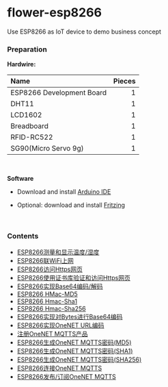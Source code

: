 # flower-esp8266
Use ESP8266 as IoT device to demo business concept

### Preparation
**Hardwire:**

| Name | Pieces |
| :--- | ---: | 
| ESP8266 Development Board | 1 |
| DHT11 | 1 |
| LCD1602 | 1 |
| Breadboard | 1 |
| RFID-RC522 | 1 |
| SG90(Micro Servo 9g) | 1 |
   
<br/>

**Software**
* Download and install [Arduino IDE](https://www.arduino.cc/en/Main/Software)

* Optional: download and install [Fritzing](https://fritzing.org/download/)

<br/>

### Contents
* [ESP8266测量和显示温度/湿度](esp8266-dht11-lcd1602.md) 
* [ESP8266联WiFi上网](esp8266-wifi-http.md)
* [ESP8266访问Https网页](esp8266-wifi-ssl.md)
* [ESP8266使用证书库验证和访问Https网页](esp8266-bearssl-certstore.md)
* [ESP8266实现Base64编码/解码](esp8266-base64.md)
* [ESP8266 HMac-MD5](esp8266-hmac-md5.md)
* [ESP8266 Hmac-Sha1](esp8266-hmac-sha1.md)
* [ESP8266 Hmac-Sha256](esp8266-hmac-sha256.md)
* [ESP8266实现对Bytes进行Base64编码](esp8266-base64-from-bytes.md)
* [ESP8266实现OneNET URL编码](esp8266-onenet-urlencode.md)
* [注册OneNET MQTTS产品](register-onenet-mqtts.md)
* [ESP8266生成OneNET MQTTS密码(MD5)](esp8266-onenet-mqtts-password-md5.md)
* [ESP8266生成OneNET MQTTS密码(SHA1)](esp8266-onenet-mqtts-password-sha1.md)
* [ESP8266生成OneNET MQTTS密码(SHA256)](esp8266-onenet-mqtts-password-sha256.md)
* [ESP8266连接OneNET MQTTS](esp8266-onenet-mqtts-connect.md)
* [ESP8266发布/订阅OneNET MQTTS](esp8266-onenet-mqtts-pubsub.md)

